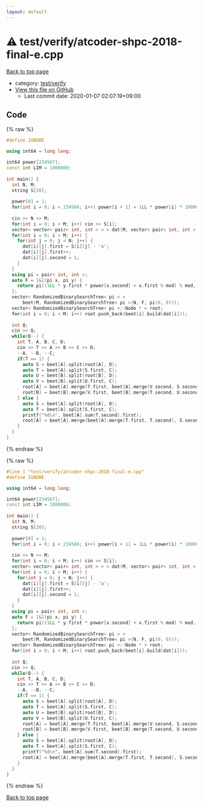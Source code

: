 ```yaml
---
layout: default
---
```


<!-- mathjax config similar to math.stackexchange -->
<script type="text/javascript" async
  src="https://cdnjs.cloudflare.com/ajax/libs/mathjax/2.7.5/MathJax.js?config=TeX-MML-AM_CHTML">
</script>
<script type="text/x-mathjax-config">
  MathJax.Hub.Config({
    TeX: { equationNumbers: { autoNumber: "AMS" }},
    tex2jax: {
      inlineMath: [ ['$','$'] ],
      processEscapes: true
    },
    "HTML-CSS": { matchFontHeight: false },
    displayAlign: "left",
    displayIndent: "2em"
  });
</script>

<script type="text/javascript" src="https://cdnjs.cloudflare.com/ajax/libs/jquery/3.4.1/jquery.min.js"></script>
<script src="https://cdn.jsdelivr.net/npm/jquery-balloon-js@1.1.2/jquery.balloon.min.js" integrity="sha256-ZEYs9VrgAeNuPvs15E39OsyOJaIkXEEt10fzxJ20+2I=" crossorigin="anonymous"></script>
<script type="text/javascript" src="../../../assets/js/copy-button.js"></script>
<link rel="stylesheet" href="../../../assets/css/copy-button.css" />


# :warning: test/verify/atcoder-shpc-2018-final-e.cpp

<a href="../../../index.html">Back to top page</a>

* category: <a href="../../../index.html#5a4423c79a88aeb6104a40a645f9430c">test/verify</a>
* <a href="{{ site.github.repository_url }}/blob/master/test/verify/atcoder-shpc-2018-final-e.cpp">View this file on GitHub</a>
    - Last commit date: 2020-01-07 02:07:19+09:00




## Code

<a id="unbundled"></a>
{% raw %}
```cpp
#define IGNORE

using int64 = long long;

int64 power[234567];
const int LIM = 1000000;
 
int main() {
  int N, M;
  string S[20];
 
  power[0] = 1;
  for(int i = 0; i < 234566; i++) power[i + 1] = 1LL * power[i] * 1000000 % mod;
 
  cin >> N >> M;
  for(int i = 0; i < M; i++) cin >> S[i];
  vector< vector< pair< int, int > > > dat(M, vector< pair< int, int > >(N));
  for(int i = 0; i < M; i++) {
    for(int j = 0; j < N; j++) {
      dat[i][j].first = S[i][j] - 'a';
      dat[i][j].first++;
      dat[i][j].second = 1;
    }
  }
  using pi = pair< int, int >;
  auto F = [&](pi x, pi y) {
    return pi((1LL * y.first * power[x.second] + x.first % mod) % mod, x.second + y.second);
  };
  vector< RandomizedBinarySearchTree< pi > >
      beet(M, RandomizedBinarySearchTree< pi >(N, F, pi(0, 0)));
  vector< RandomizedBinarySearchTree< pi >::Node * > root;
  for(int i = 0; i < M; i++) root.push_back(beet[i].build(dat[i]));
  
  int Q;
  cin >> Q;
  while(Q--) {
    int T, A, B, C, D;
    cin >> T >> A >> B >> C >> D;
    --A, --B, --C;
    if(T == 1) {
      auto S = beet[A].split(root[A], D);
      auto T = beet[A].split(S.first, C);
      auto U = beet[B].split(root[B], D);
      auto V = beet[B].split(U.first, C);
      root[A] = beet[A].merge(T.first, beet[A].merge(V.second, S.second));
      root[B] = beet[B].merge(V.first, beet[B].merge(T.second, U.second));
    } else {
      auto S = beet[A].split(root[A], D);
      auto T = beet[A].split(S.first, C);
      printf("%d\n", beet[A].sum(T.second).first);
      root[A] = beet[A].merge(beet[A].merge(T.first, T.second), S.second);
    }
  }
}

```
{% endraw %}

<a id="bundled"></a>
{% raw %}
```cpp
#line 1 "test/verify/atcoder-shpc-2018-final-e.cpp"
#define IGNORE

using int64 = long long;

int64 power[234567];
const int LIM = 1000000;
 
int main() {
  int N, M;
  string S[20];
 
  power[0] = 1;
  for(int i = 0; i < 234566; i++) power[i + 1] = 1LL * power[i] * 1000000 % mod;
 
  cin >> N >> M;
  for(int i = 0; i < M; i++) cin >> S[i];
  vector< vector< pair< int, int > > > dat(M, vector< pair< int, int > >(N));
  for(int i = 0; i < M; i++) {
    for(int j = 0; j < N; j++) {
      dat[i][j].first = S[i][j] - 'a';
      dat[i][j].first++;
      dat[i][j].second = 1;
    }
  }
  using pi = pair< int, int >;
  auto F = [&](pi x, pi y) {
    return pi((1LL * y.first * power[x.second] + x.first % mod) % mod, x.second + y.second);
  };
  vector< RandomizedBinarySearchTree< pi > >
      beet(M, RandomizedBinarySearchTree< pi >(N, F, pi(0, 0)));
  vector< RandomizedBinarySearchTree< pi >::Node * > root;
  for(int i = 0; i < M; i++) root.push_back(beet[i].build(dat[i]));
  
  int Q;
  cin >> Q;
  while(Q--) {
    int T, A, B, C, D;
    cin >> T >> A >> B >> C >> D;
    --A, --B, --C;
    if(T == 1) {
      auto S = beet[A].split(root[A], D);
      auto T = beet[A].split(S.first, C);
      auto U = beet[B].split(root[B], D);
      auto V = beet[B].split(U.first, C);
      root[A] = beet[A].merge(T.first, beet[A].merge(V.second, S.second));
      root[B] = beet[B].merge(V.first, beet[B].merge(T.second, U.second));
    } else {
      auto S = beet[A].split(root[A], D);
      auto T = beet[A].split(S.first, C);
      printf("%d\n", beet[A].sum(T.second).first);
      root[A] = beet[A].merge(beet[A].merge(T.first, T.second), S.second);
    }
  }
}

```
{% endraw %}

<a href="../../../index.html">Back to top page</a>

